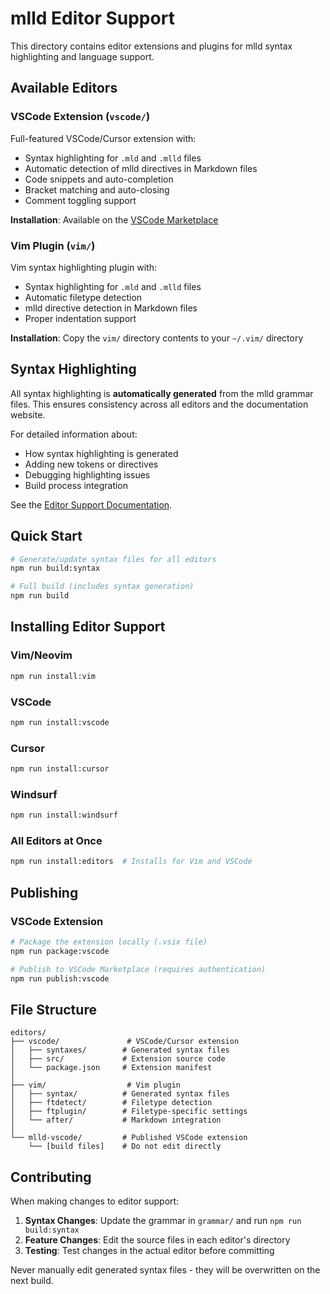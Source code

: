 # mlld Editor Support

This directory contains editor extensions and plugins for mlld syntax highlighting and language support.

## Available Editors

### VSCode Extension (`vscode/`)
Full-featured VSCode/Cursor extension with:
- Syntax highlighting for `.mld` and `.mlld` files
- Automatic detection of mlld directives in Markdown files
- Code snippets and auto-completion
- Bracket matching and auto-closing
- Comment toggling support

**Installation**: Available on the [VSCode Marketplace](https://marketplace.visualstudio.com/items?itemName=mlld.mlld-vscode)

### Vim Plugin (`vim/`)
Vim syntax highlighting plugin with:
- Syntax highlighting for `.mld` and `.mlld` files
- Automatic filetype detection
- mlld directive detection in Markdown files
- Proper indentation support

**Installation**: Copy the `vim/` directory contents to your `~/.vim/` directory

## Syntax Highlighting

All syntax highlighting is **automatically generated** from the mlld grammar files. This ensures consistency across all editors and the documentation website.

For detailed information about:
- How syntax highlighting is generated
- Adding new tokens or directives  
- Debugging highlighting issues
- Build process integration

See the [Editor Support Documentation](../docs/dev/EDITOR-SUPPORT.md).

## Quick Start

```bash
# Generate/update syntax files for all editors
npm run build:syntax

# Full build (includes syntax generation)
npm run build
```

## Installing Editor Support

### Vim/Neovim
```bash
npm run install:vim
```

### VSCode
```bash
npm run install:vscode
```

### Cursor
```bash
npm run install:cursor
```

### Windsurf
```bash
npm run install:windsurf
```

### All Editors at Once
```bash
npm run install:editors  # Installs for Vim and VSCode
```

## Publishing

### VSCode Extension
```bash
# Package the extension locally (.vsix file)
npm run package:vscode

# Publish to VSCode Marketplace (requires authentication)
npm run publish:vscode
```

## File Structure

```
editors/
├── vscode/               # VSCode/Cursor extension
│   ├── syntaxes/        # Generated syntax files
│   ├── src/             # Extension source code
│   └── package.json     # Extension manifest
│
├── vim/                  # Vim plugin
│   ├── syntax/          # Generated syntax files
│   ├── ftdetect/        # Filetype detection
│   ├── ftplugin/        # Filetype-specific settings
│   └── after/           # Markdown integration
│
└── mlld-vscode/         # Published VSCode extension
    └── [build files]    # Do not edit directly
```

## Contributing

When making changes to editor support:

1. **Syntax Changes**: Update the grammar in `grammar/` and run `npm run build:syntax`
2. **Feature Changes**: Edit the source files in each editor's directory
3. **Testing**: Test changes in the actual editor before committing

Never manually edit generated syntax files - they will be overwritten on the next build.